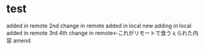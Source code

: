 # test
added in remote
2nd change in remote
added in local
new adding in local
added in remote 3rd
4th change in remote←これがリモートで食うぇられた内容
amend